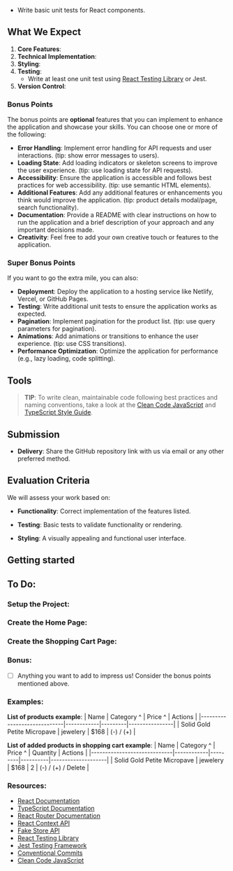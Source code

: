 <!-- # Welcome to the Front-End Developer Test!

This practical test is designed to evaluate your ability to build a functional React.js application using TypeScript. Through this task, we aim to understand your technical skills, approach to problem-solving, and familiarity with front-end development tools and practices. -->

<!-- ## Your Task: Build a Product Catalog Application
You will create a simple **Product Catalog** application where users can browse products, add items to shopping cart, filter items by category and sort items by price. This project will showcase your ability to:
- Initialize a React project and set up a development environment.
- Create reusable components with props and define types for them using TypeScript.
- Manage state effectively using React's useState and Context API.
- Integrate with APIs to fetch data dynamically.
- Apply basic CSS for styling the application. -->
- Write basic unit tests for React components.
<!-- - Use Git for version control. -->

## What We Expect
1. **Core Features**:
    <!-- - A **Home Page** displaying a list of products with their details (e.g., image, name, price, category).  -->
    <!-- - A **Shopping Cart Page** listing products added to the "Shopping Cart" -->
    <!-- - A **Filter and Sort Feature** allowing users to filter products by category and to sort by price. -->
    <!-- - **Add to Cart** and **Remove from Cart** functionality for each product. -->
    <!-- - **Total Price** calculation for all products in the cart. -->
    <!-- - **Clear Cart** button to remove all products from the cart. -->
2. **Technical Implementation**:
    <!-- - Fetch product data from a public mock API (https://fakestoreapi.com/).  -->
    <!-- - Use `useState` for local state and Context API for managing the "Shopping Cart" list.  -->
    <!-- - Ensure components are reusable and well-structured with appropriate TypeScript types. Example of reusable components: Button, Table, Card. -->
    <!-- - Implement base layout with header(with navigation), footer, and main content area. It will serve as a template for the Home and Cart pages. -->
    <!-- - Implement basic routing using React Router for navigation between pages. -->
    <!-- - Use TypeScript for static typing and defining interfaces. -->
3. **Styling**:
    <!-- - Create a user-friendly interface with basic CSS styling (optional: use a CSS framework like TailwindCSS or Styled-Components). -->
4. **Testing**:
    - Write at least one unit test using [React Testing Library](https://testing-library.com/docs/react-testing-library/intro/) or Jest.
5. **Version Control**:
    <!-- - Use Git to manage your code, with a clear and meaningful commit history (tip: use [conventional commit messages](https://www.conventionalcommits.org/en/v1.0.0/) ). -->

### Bonus Points
The bonus points are **optional** features that you can implement to enhance the application and showcase your skills. You can choose one or more of the following:
<!-- - **Responsive Design**: Make the application responsive for different screen sizes(mobile size it's enough). (tip: use media queries). -->
- **Error Handling**: Implement error handling for API requests and user interactions. (tip: show error messages to users).
- **Loading State**: Add loading indicators or skeleton screens to improve the user experience. (tip: use loading state for API requests).
- **Accessibility**: Ensure the application is accessible and follows best practices for web accessibility. (tip: use semantic HTML elements).
- **Additional Features**: Add any additional features or enhancements you think would improve the application. (tip: product details modal/page, search functionality).
- **Documentation**: Provide a README with clear instructions on how to run the application and a brief description of your approach and any important decisions made.
- **Creativity**: Feel free to add your own creative touch or features to the application.

### Super Bonus Points
If you want to go the extra mile, you can also:
- **Deployment**: Deploy the application to a hosting service like Netlify, Vercel, or GitHub Pages.
- **Testing**: Write additional unit tests to ensure the application works as expected.
- **Pagination**: Implement pagination for the product list. (tip: use query parameters for pagination).
- **Animations**: Add animations or transitions to enhance the user experience. (tip: use CSS transitions).
- **Performance Optimization**: Optimize the application for performance (e.g., lazy loading, code splitting).

## Tools
<!-- - **React.js**: Use React.js to build the application. -->
<!-- - **TypeScript**: Use TypeScript for static typing and defining interfaces. -->
<!-- - **API**: Use `fetch` to fetch product data from the [Fake Store API](https://fakestoreapi.com/). -->
<!-- - **React Router**: Use React Router for navigation between pages. -->
<!-- - **React Context**: Use React Context API for managing global state (e.g., shopping cart). -->

> **TIP**: To write clean, maintainable code following best practices and naming conventions, take a look at the [Clean Code JavaScript](https://github.com/ryanmcdermott/clean-code-javascript) and [TypeScript Style Guide](https://basarat.gitbook.io/typescript/styleguide).


## Submission
- **Delivery**: Share the GitHub repository link with us via email or any other preferred method.
<!-- - **Review**: We will review your submission and provide feedback within 7 days of receiving the link. -->
<!-- - **Questions**: If you have any questions or need clarification, feel free to reach out to us. -->
<!-- - **Good Luck!** We look forward to seeing your work and learning more about your skills and approach to front-end development. -->


## Evaluation Criteria
We will assess your work based on:
- **Functionality**: Correct implementation of the features listed.
<!-- - **API Integration**: Fetching data from the API and handling responses. -->
<!-- - **State Management**: Effective use of `useState` and `Context` for managing state. -->
<!-- - **Code Quality**: Clean, readable, and maintainable code with well-typed components. -->
- **Testing**: Basic tests to validate functionality or rendering.
<!-- - **Git Usage**: Clear and incremental commits reflecting your progress. -->
- **Styling**: A visually appealing and functional user interface.

## Getting started
<!-- - Clone this repository and run `npm install` to install the dependencies. -->
<!-- - Run `npm run dev` to start the development server. -->

## To Do:
### Setup the Project:
<!-- - [ ] Clone the project. -->
<!-- - [ ] Install the dependencies using `npm install`. -->
<!-- - [ ] Start the development server using `npm run dev`. -->
<!-- - [ ] Create the base layout for the application (header, footer, main content). -->
<!-- - [ ] Set up React Router for navigation between pages. (`npm install react-router-dom`) -->
<!-- - [ ] Create a global context for managing the shopping cart state. -->
<!-- - [ ] Implement basic routing for the Home Page and Shopping Cart Page. (`/`, `/cart`) -->
<!-- - [ ] Add basic styling to the application using CSS or a CSS framework.  -->

### Create the Home Page:
<!-- - [ ] Create a table or grid of cards to display the list of products. -->
<!-- - [ ] Fetch the product data from the API (https://fakestoreapi.com/products). -->
<!-- - [ ] Display the product details (image, name, price, category). -->
<!-- - [ ] Add a button to add the product to the shopping cart. -->
<!-- - [ ] Add a button to remove the product from the shopping cart. -->
<!-- - [ ] Implement filtering by category and sorting by price (asc/desc). -->
### Create the Shopping Cart Page:
<!-- - [ ] Display the list of products added to the shopping cart. -->
<!-- - [ ] Allow users to change the quantity of products in the cart. -->
<!-- - [ ] Allow users to remove products from the cart. -->
<!-- - [ ] Show the total price for all products in the cart. -->
<!-- - [ ] Add a button to clear all products from the cart. -->

### Bonus:
- [ ] Anything you want to add to impress us! Consider the bonus points mentioned above.

### Examples:

**List of products example**:
| Name                        | Category ^ | Price ^ | Actions        |
|-----------------------------|------------|---------|----------------|
| Solid Gold Petite Micropave | jewelery   | $168    | (-) / (+) |

**List of added products in shopping cart example**:
| Name                        | Category ^ | Price ^ | Quantity | Actions            |
|-----------------------------|------------|---------|----------|--------------------|
| Solid Gold Petite Micropave | jewelery   | $168    | 2        | (-) / (+) / Delete |


### Resources:
- [React Documentation](https://react.dev/learn)
- [TypeScript Documentation](https://www.typescriptlang.org/docs/handbook/typescript-in-5-minutes.html)
- [React Router Documentation](https://reactrouter.com/en/main/start/tutorial)
- [React Context API](https://react.dev/learn/passing-data-deeply-with-context)
- [Fake Store API](https://fakestoreapi.com/)
- [React Testing Library](https://testing-library.com/docs/react-testing-library/intro/)
- [Jest Testing Framework](https://jestjs.io/docs/getting-started)
- [Conventional Commits](https://www.conventionalcommits.org/en/v1.0.0/)
- [Clean Code JavaScript](https://github.com/ryanmcdermott/clean-code-javascript)

